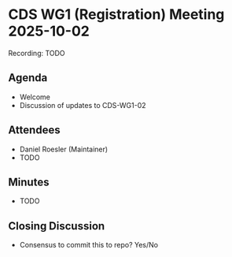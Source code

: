 # CDS WG1 (Registration) Meeting 2025-10-02

Recording: TODO

## Agenda
* Welcome
* Discussion of updates to CDS-WG1-02

## Attendees
* Daniel Roesler (Maintainer)
* TODO

## Minutes
* TODO

## Closing Discussion
* Consensus to commit this to repo? Yes/No

